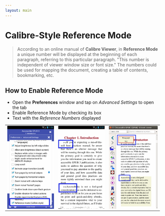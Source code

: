 ```yaml
---
layout: main
---
```


# Calibre-Style Reference Mode

> According to an online manual of **Calibre Viewer**, in **Reference Mode** a unique number will be displayed at the beginning of each paragraph, referring to this particular paragraph. "This number is independent of viewer window size or font size." The numbers could be used for mapping the document, creating a table of contents, bookmarking, etc.

## How to Enable Reference Mode
* Open the **Preferences** window and tap on _Advanced Settings_ to open the tab
* Enable Reference Mode by checking its box
* Text with the _Reference Numbers_ displayed

||||
|-|-|-|
|![](1.png)|![](3.png)|![](2.png)|
